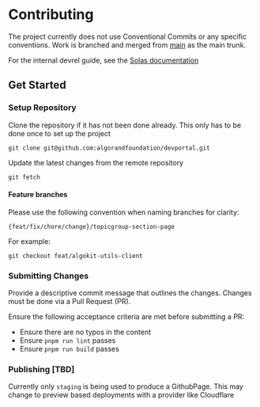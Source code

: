 # Contributing

The project currently does not use Conventional Commits or any specific conventions.
Work is branched
and merged from [main](https://github.com/algorandfoundation/devportal/tree/devrel-content) as the main trunk.

For the internal devrel guide,
see the [Solas documentation](https://solas.algorand.foundation/doc/content-development-workflow-dPylBlDwdm#h-feature-branches)

## Get Started

### Setup Repository

Clone the repository if it has not been done already.
This only has to be done once to set up the project

```shell showLineNumbers=false frame=none
git clone git@github.com:algorandfoundation/devportal.git
```

Update the latest changes from the remote repository

```shell showLineNumbers=false frame=none
git fetch
```

#### Feature branches

Please use the following convention when naming branches for clarity:

```
{feat/fix/chore/change}/topicgroup-section-page
```

For example:

```shell showLineNumbers=false frame=none
git checkout feat/algokit-utils-client
```

### Submitting Changes

Provide a descriptive commit message that outlines the changes.
Changes must be done via a Pull Request (PR).

Ensure the following acceptance criteria are met before submitting a PR:

- Ensure there are no typos in the content
- Ensure `pnpm run lint` passes
- Ensure `pnpm run build` passes

### Publishing [TBD]

Currently only `staging` is being used to produce a GithubPage.
This may change to preview based deployments with a provider like Cloudflare
